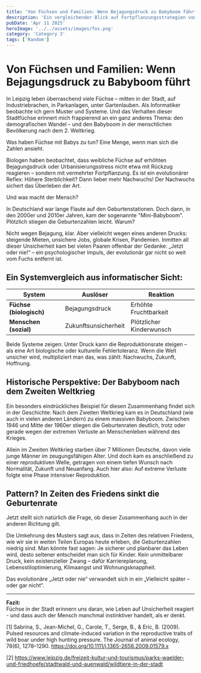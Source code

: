 ```yaml
---
title: 'Von Füchsen und Familien: Wenn Bejagungsdruck zu Babyboom führt'
description: 'Ein vergleichender Blick auf Fortpflanzungsstrategien von Füchsen und Menschen – zwischen Jagddruck, Unsicherheit und Babyboom.'
pubDate: 'Apr 11 2025'
heroImage: '../../assets/images/fox.png'
category: 'Category 3'
tags: ['Random']
---
```


# Von Füchsen und Familien: Wenn Bejagungsdruck zu Babyboom führt

In Leipzig leben überraschend viele Füchse – mitten in der Stadt, auf Industriebrachen, in Parkanlagen, unter Gartenlauben. Als Informatiker beobachte ich gern Muster und Systeme. Und das Verhalten dieser Stadtfüchse erinnert mich frappierend an ein ganz anderes Thema: den demografischen Wandel – und den Babyboom in der menschlichen Bevölkerung nach dem 2. Weltkrieg.

Was haben Füchse mit Babys zu tun? Eine Menge, wenn man sich die Zahlen ansieht.

Biologen haben beobachtet, dass weibliche Füchse auf erhöhten Bejagungsdruck oder Urbanisierungsstress nicht etwa mit Rückzug reagieren – sondern mit vermehrter Fortpflanzung. Es ist ein evolutionärer Reflex: Höhere Sterblichkeit? Dann lieber mehr Nachwuchs! Der Nachwuchs sichert das Überleben der Art.

Und was macht der Mensch?

In Deutschland war lange Flaute auf den Geburtenstationen. Doch dann, in den 2000er und 2010er Jahren, kam der sogenannte "Mini-Babyboom". Plötzlich stiegen die Geburtenzahlen leicht. Warum?

Nicht wegen Bejagung, klar. Aber vielleicht wegen eines anderen Drucks: steigende Mieten, unsichere Jobs, globale Krisen, Pandemien. Inmitten all dieser Unsicherheit kam bei vielen Paaren offenbar der Gedanke: „Jetzt oder nie!“ – ein psychologischer Impuls, der evolutionär gar nicht so weit vom Fuchs entfernt ist.

## Ein Systemvergleich aus informatischer Sicht:

| System          | Auslöser                | Reaktion                     |
|-----------------|-------------------------|------------------------------|
| **Füchse (biologisch)** | Bejagungsdruck          | Erhöhte Fruchtbarkeit         |
| **Menschen (sozial)**   | Zukunftsunsicherheit     | Plötzlicher Kinderwunsch      |

Beide Systeme zeigen: Unter Druck kann die Reproduktionsrate steigen – als eine Art biologische oder kulturelle Fehlertoleranz. Wenn die Welt unsicher wird, multipliziert man das, was zählt: Nachwuchs, Zukunft, Hoffnung.

## Historische Perspektive: Der Babyboom nach dem Zweiten Weltkrieg

Ein besonders eindrückliches Beispiel für diesen Zusammenhang findet sich in der Geschichte: Nach dem Zweiten Weltkrieg kam es in Deutschland (wie auch in vielen anderen Ländern) zu einem massiven Babyboom. Zwischen 1946 und Mitte der 1960er stiegen die Geburtenraten deutlich, trotz oder gerade wegen der extremen Verluste an Menschenleben während des Krieges.

Allein im Zweiten Weltkrieg starben über 7 Millionen Deutsche, davon viele junge Männer im zeugungsfähigen Alter. Und doch kam es anschließend zu einer reproduktiven Welle, getragen von einem tiefen Wunsch nach Normalität, Zukunft und Neuanfang. Auch hier also: Auf extreme Verluste folgte eine Phase intensiver Reproduktion.

## Pattern? In Zeiten des Friedens sinkt die Geburtenrate

Jetzt stellt sich natürlich die Frage, ob dieser Zusammenhang auch in der anderen Richtung gilt.

Die Umkehrung des Musters sagt aus, dass in Zeiten des relativen Friedens, wie wir sie in weiten Teilen Europas heute erleben, die Geburtenzahlen niedrig sind. Man könnte fast sagen: Je sicherer und planbarer das Leben wird, desto seltener entscheidet man sich für Kinder. Kein unmittelbarer Druck, kein existenzieller Zwang – dafür Karriereplanung, Lebensstiloptimierung, Klimaangst und Wohnungsknappheit. 

Das evolutionäre „Jetzt oder nie“ verwandelt sich in ein „Vielleicht später – oder gar nicht“.

---

**Fazit:**  
Füchse in der Stadt erinnern uns daran, wie Leben auf Unsicherheit reagiert - und dass auch der Mensch manchmal instinktiver handelt, als er denkt.

[1] Sabrina, S., Jean-Michel, G., Carole, T., Serge, B., & Eric, B. (2009). Pulsed resources and climate-induced variation in the reproductive traits of wild boar under high hunting pressure. The Journal of animal ecology, 78(6), 1278–1290. https://doi.org/10.1111/j.1365-2656.2009.01579.x

[2] https://www.leipzig.de/freizeit-kultur-und-tourismus/parks-waelder-und-friedhoefe/stadtwald-und-auenwald/wildtiere-in-der-stadt
